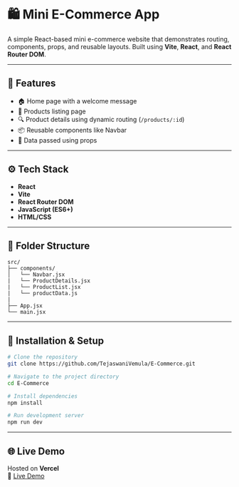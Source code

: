 # 🛍️ Mini E-Commerce App

A simple React-based mini e-commerce website that demonstrates routing, components, props, and reusable layouts. Built using **Vite**, **React**, and **React Router DOM**.

---

## 🚀 Features

- 🏠 Home page with a welcome message
- 🛒 Products listing page
- 🔍 Product details using dynamic routing (`/products/:id`)
- 📦 Reusable components like Navbar
- 🧠 Data passed using props

---

## ⚙️ Tech Stack

- **React**
- **Vite**
- **React Router DOM**
- **JavaScript (ES6+)**
- **HTML/CSS**

---

## 📁 Folder Structure

```plaintext
src/
├── components/
│   └── Navbar.jsx
|   └── ProductDetails.jsx
|   └── ProductList.jsx
|   └── productData.js
|
├── App.jsx
└── main.jsx
```

---

## 🧪 Installation & Setup

```bash
# Clone the repository
git clone https://github.com/TejaswaniVemula/E-Commerce.git

# Navigate to the project directory
cd E-Commerce

# Install dependencies
npm install

# Run development server
npm run dev
```

---

## 🌐 Live Demo

Hosted on **Vercel**  
🔗 [Live Demo](https://e-commerce-ben9.vercel.app/)
